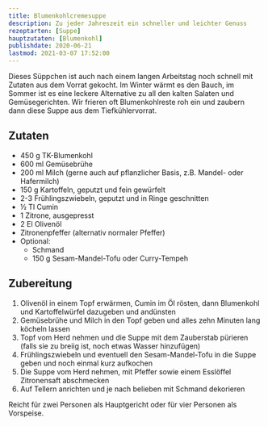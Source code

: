 ```yaml
---
title: Blumenkohlcremesuppe
description: Zu jeder Jahreszeit ein schneller und leichter Genuss
rezeptarten: [Suppe]
hauptzutaten: [Blumenkohl]
publishdate: 2020-06-21
lastmod: 2021-03-07 17:52:00
---
```


Dieses Süppchen ist auch nach einem langen Arbeitstag noch schnell mit Zutaten aus dem Vorrat gekocht. Im Winter wärmt es den Bauch, im Sommer ist es eine leckere Alternative zu all den kalten Salaten und Gemüsegerichten. Wir frieren oft Blumenkohlreste roh ein und zaubern dann diese Suppe aus dem Tiefkühlervorrat. 

## Zutaten

- 450 g TK-Blumenkohl
- 600 ml Gemüsebrühe
- 200 ml Milch (gerne auch auf pflanzlicher Basis, z.B. Mandel- oder Hafermilch)
- 150 g Kartoffeln, geputzt und fein gewürfelt
- 2-3 Frühlingszwiebeln, geputzt und in Ringe geschnitten
- ½ Tl Cumin
- 1 Zitrone, ausgepresst
- 2 El Olivenöl
- Zitronenpfeffer (alternativ normaler Pfeffer)
- Optional:
  - Schmand
  - 150 g Sesam-Mandel-Tofu oder Curry-Tempeh


## Zubereitung

1. Olivenöl in einem Topf erwärmen, Cumin im Öl rösten, dann Blumenkohl und Kartoffelwürfel dazugeben und andünsten
2. Gemüsebrühe und Milch in den Topf geben und alles zehn Minuten lang köcheln lassen
3. Topf vom Herd nehmen und die Suppe mit dem Zauberstab pürieren (falls sie zu breiig ist, noch etwas Wasser hinzufügen)
4. Frühlingszwiebeln und eventuell den Sesam-Mandel-Tofu in die Suppe geben und noch einmal kurz aufkochen
5. Die Suppe vom Herd nehmen, mit Pfeffer sowie einem Esslöffel Zitronensaft abschmecken
6. Auf Tellern anrichten und je nach belieben mit Schmand dekorieren

Reicht für zwei Personen als Hauptgericht oder für vier Personen als Vorspeise.
